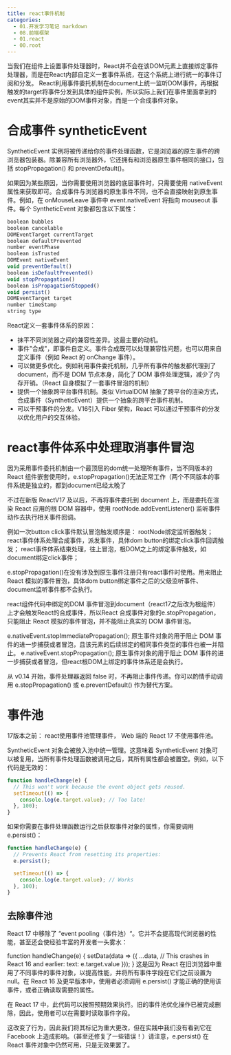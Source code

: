 ```yaml
---
title: react事件机制
categories:
  - 01.开发学习笔记 markdown
  - 08.前端框架
  - 01.react
  - 00.root
---
```


当我们在组件上设置事件处理器时，React并不会在该DOM元素上直接绑定事件处理器，而是在React内部自定义一套事件系统，在这个系统上进行统一的事件订阅和分发。
React利用事件委托机制在document上统一监听DOM事件，再根据触发的target将事件分发到具体的组件实例，所以实际上我们在事件里面拿到的event其实并不是原始的DOM事件对象，而是一个合成事件对象。

# 合成事件 syntheticEvent
SyntheticEvent 实例将被传递给你的事件处理函数，它是浏览器的原生事件的跨浏览器包装器。除兼容所有浏览器外，它还拥有和浏览器原生事件相同的接口，包括 stopPropagation() 和 preventDefault()。

如果因为某些原因，当你需要使用浏览器的底层事件时，只需要使用 nativeEvent 属性来获取即可。合成事件与浏览器的原生事件不同，也不会直接映射到原生事件。例如，在 onMouseLeave 事件中 event.nativeEvent 将指向 mouseout 事件。每个 SyntheticEvent 对象都包含以下属性：

```js
boolean bubbles
boolean cancelable
DOMEventTarget currentTarget
boolean defaultPrevented
number eventPhase
boolean isTrusted
DOMEvent nativeEvent
void preventDefault()
boolean isDefaultPrevented()
void stopPropagation()
boolean isPropagationStopped()
void persist()
DOMEventTarget target
number timeStamp
string type
```

React定义一套事件体系的原因： 
* 抹平不同浏览器之间的兼容性差异。这最主要的动机。 
* 事件"合成"，即事件自定义。事件合成既可以处理兼容性问题，也可以用来自定义事件（例如 React 的 onChange 事件）。 
* 可以做更多优化。例如利用事件委托机制，几乎所有事件的触发都代理到了 document，而不是 DOM 节点本身，简化了 DOM 事件处理逻辑，减少了内存开销。（React 自身模拟了一套事件冒泡的机制）
* 提供一个抽象跨平台事件机制。类似 VirtualDOM 抽象了跨平台的渲染方式，合成事件（SyntheticEvent）提供一个抽象的跨平台事件机制。
* 可以干预事件的分发。V16引入 Fiber 架构，React 可以通过干预事件的分发以优化用户的交互体验。

# react事件体系中处理取消事件冒泡
因为采用事件委托机制由一个最顶层的dom统一处理所有事件，当不同版本的 React 组件嵌套使用时，e.stopPropagation()无法正常工作（两个不同版本的事件系统是独立的，都到document已经太晚了

不过在新版 ReactV17 及以后，不再将事件委托到 document 上，而是委托在渲染 React 应用的根 DOM 容器中，使用 rootNode.addEventListener() 监听事件动作去执行相关事件回调。

例如一次button click事件默认冒泡触发顺序是：
rootNode绑定监听器触发；
react事件体系处理合成事件，派发事件，具体dom button的绑定click事件回调触发；
react事件体系结束处理，往上冒泡，根DOM之上的绑定事件触发，如document绑定click事件；

 e.stopPropagation()在没有涉及到原生事件注册只有react事件时使用。用来阻止 React 模拟的事件冒泡，具体dom button绑定事件之后的父级监听事件、document监听事件都不会执行。
 
 react组件代码中绑定的DOM 事件冒泡到document（react17之后改为根组件）上才会触发React的合成事件，所以React 合成事件对象的e.stopPropagation，只能阻止 React 模拟的事件冒泡，并不能阻止真实的 DOM 事件冒泡。
 
e.nativeEvent.stopImmediatePropagation(); 原生事件对象的用于阻止 DOM 事件的进一步捕获或者冒泡，且该元素的后续绑定的相同事件类型的事件也被一并阻止。
e.nativeEvent.stopPropagation();  原生事件对象的用于阻止 DOM 事件的进一步捕获或者冒泡，但react根DOM上绑定的事件体系还是会执行。

从 v0.14 开始，事件处理器返回 false 时，不再阻止事件传递。你可以酌情手动调用 e.stopPropagation() 或 e.preventDefault() 作为替代方案。

# 事件池
17版本之前：
react使用事件池管理事件，
Web 端的 React 17 不使用事件池。

SyntheticEvent 对象会被放入池中统一管理。这意味着 SyntheticEvent 对象可以被复用，当所有事件处理函数被调用之后，其所有属性都会被置空。例如，以下代码是无效的：
```js
function handleChange(e) {
  // This won't work because the event object gets reused.
  setTimeout(() => {
    console.log(e.target.value); // Too late!
  }, 100);
}
```
如果你需要在事件处理函数运行之后获取事件对象的属性，你需要调用 e.persist()：

```js
function handleChange(e) {
  // Prevents React from resetting its properties:
  e.persist();

  setTimeout(() => {
    console.log(e.target.value); // Works
  }, 100);
}
```

## 去除事件池
React 17 中移除了 “event pooling（事件池）“。它并不会提高现代浏览器的性能，甚至还会使经验丰富的开发者一头雾水：

function handleChange(e) {
  setData(data => ({
    ...data,
    // This crashes in React 16 and earlier:
    text: e.target.value
  }));
}
这是因为 React 在旧浏览器中重用了不同事件的事件对象，以提高性能，并将所有事件字段在它们之前设置为 null。在 React 16 及更早版本中，使用者必须调用 e.persist() 才能正确的使用该事件，或者正确读取需要的属性。

在 React 17 中，此代码可以按照预期效果执行。旧的事件池优化操作已被完成删除，因此，使用者可以在需要时读取事件字段。

这改变了行为，因此我们将其标记为重大更改，但在实践中我们没有看到它在 Facebook 上造成影响。（甚至还修复了一些错误！）请注意，e.persist() 在 React 事件对象中仍然可用，只是无效果罢了。


